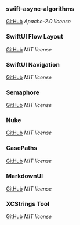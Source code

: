 ### swift-async-algorithms
[GitHub](https://github.com/apple/swift-async-algorithms)
*Apache-2.0 license*

### SwiftUI Flow Layout
[GitHub](https://github.com/tevelee/SwiftUI-Flow)
*MIT license*

### SwiftUI Navigation
[GitHub](https://github.com/pointfreeco/swiftui-navigation)
*MIT license*

### Semaphore
[GitHub](https://github.com/groue/Semaphore)
*MIT license*

### Nuke
[GitHub](https://github.com/kean/Nuke)
*MIT license*

### CasePaths
[GitHub](https://github.com/pointfreeco/swift-case-paths)
*MIT license*

### MarkdownUI
[GitHub](https://github.com/gonzalezreal/swift-markdown-ui)
*MIT license*

### XCStrings Tool
[GitHub](https://github.com/liamnichols/xcstrings-tool)
*MIT license*
